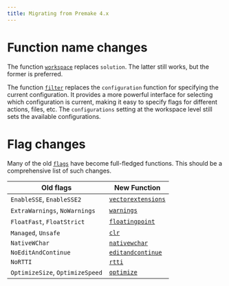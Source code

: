 ```yaml
---
title: Migrating from Premake 4.x
---
```


# Function name changes

The function [`workspace`](workspace.md) replaces `solution`. The latter still works, but the former is preferred.

The function [`filter`](filter.md) replaces the `configuration` function for specifying the current configuration. It provides a more powerful interface for selecting which configuration is current, making it easy to specify flags for different actions, files, etc. The `configurations` setting at the workspace level still sets the available configurations.

# Flag changes

Many of the old [`flags`](flags.md) have become full-fledged functions. This should be a comprehensive list of such changes.

| Old flags | New Function |
| --------- | ------------ |
| `EnableSSE`, `EnableSSE2` | [`vectorextensions`](vectorextensions.md) |
| `ExtraWarnings`, `NoWarnings` | [`warnings`](warnings.md) |
| `FloatFast`, `FloatStrict` | [`floatingpoint`](floatingpoint.md) |
| `Managed`, `Unsafe` | [`clr`](clr.md) |
| `NativeWChar` | [`nativewchar`](nativewchar.md) |
| `NoEditAndContinue` | [`editandcontinue`](editandcontinue.md) |
| `NoRTTI` | [`rtti`](rtti.md) |
| `OptimizeSize`, `OptimizeSpeed` | [`optimize`](optimize.md) |
